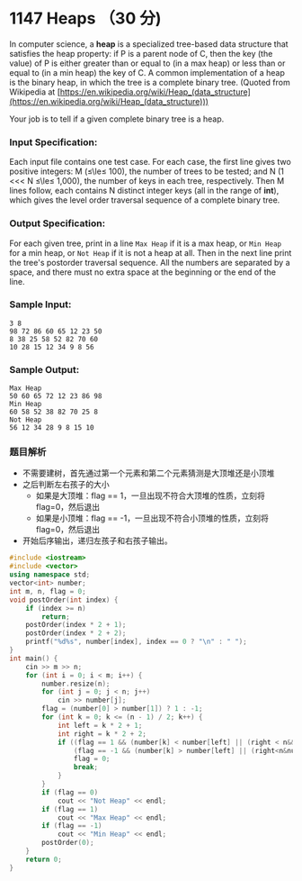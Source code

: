 # 1147 Heaps （30 分)

In computer science, a **heap** is a specialized tree-based data structure that satisfies the heap property: if P is a parent node of C, then the key (the value) of P is either greater than or equal to (in a max heap) or less than or equal to (in a min heap) the key of C. A common implementation of a heap is the binary heap, in which the tree is a complete binary tree. (Quoted from Wikipedia at [https://en.wikipedia.org/wiki/Heap_(data_structure](https://en.wikipedia.org/wiki/Heap_(data_structure)))

Your job is to tell if a given complete binary tree is a heap.

### Input Specification:

Each input file contains one test case. For each case, the first line gives two positive integers: M (≤\\le≤ 100), the number of trees to be tested; and N (1 <<< N ≤\\le≤ 1,000), the number of keys in each tree, respectively. Then M lines follow, each contains N distinct integer keys (all in the range of **int**), which gives the level order traversal sequence of a complete binary tree.

### Output Specification:

For each given tree, print in a line `Max Heap` if it is a max heap, or `Min Heap` for a min heap, or `Not Heap` if it is not a heap at all. Then in the next line print the tree's postorder traversal sequence. All the numbers are separated by a space, and there must no extra space at the beginning or the end of the line.

### Sample Input:

    3 8
    98 72 86 60 65 12 23 50
    8 38 25 58 52 82 70 60
    10 28 15 12 34 9 8 56
    

### Sample Output:

    Max Heap
    50 60 65 72 12 23 86 98
    Min Heap
    60 58 52 38 82 70 25 8
    Not Heap
    56 12 34 28 9 8 15 10

### 题目解析

- 不需要建树，首先通过第一个元素和第二个元素猜测是大顶堆还是小顶堆
- 之后判断左右孩子的大小
   - 如果是大顶堆：flag == 1，一旦出现不符合大顶堆的性质，立刻将flag=0，然后退出
   - 如果是小顶堆：flag == -1，一旦出现不符合小顶堆的性质，立刻将flag=0，然后退出
- 开始后序输出，递归左孩子和右孩子输出。

```C++
#include <iostream>
#include <vector>
using namespace std;
vector<int> number;
int m, n, flag = 0;
void postOrder(int index) {
	if (index >= n)
		return;
	postOrder(index * 2 + 1);
	postOrder(index * 2 + 2);
	printf("%d%s", number[index], index == 0 ? "\n" : " ");
}
int main() {
	cin >> m >> n;
	for (int i = 0; i < m; i++) {
		number.resize(n);
		for (int j = 0; j < n; j++)
			cin >> number[j];
		flag = (number[0] > number[1]) ? 1 : -1;
		for (int k = 0; k <= (n - 1) / 2; k++) {
			int left = k * 2 + 1;
			int right = k * 2 + 2;
			if ((flag == 1 && (number[k] < number[left] || (right < n&&number[k] < number[right])))||
				(flag == -1 && (number[k] > number[left] || (right<n&number[k] > number[right])))){
				flag = 0;
				break;
			}
		}
		if (flag == 0)
			cout << "Not Heap" << endl;
		if (flag == 1)
			cout << "Max Heap" << endl;
		if (flag == -1)
			cout << "Min Heap" << endl;
		postOrder(0);
	}
	return 0;
}
```